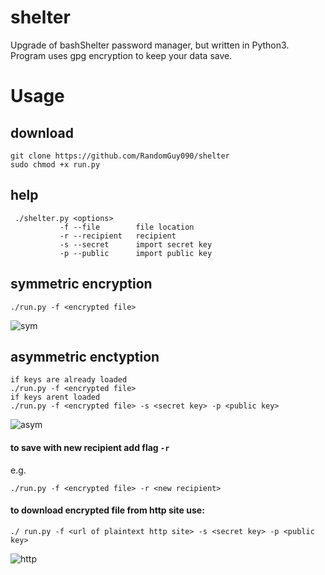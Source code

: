 shelter
===
Upgrade of bashShelter password manager, but written in Python3. Program uses gpg encryption to keep your data save.

# Usage
## download 
```
git clone https://github.com/RandomGuy090/shelter
sudo chmod +x run.py
```
## help
```
 ./shelter.py <options>
           -f --file        file location
           -r --recipient   recipient       
           -s --secret      import secret key
           -p --public      import public key
```
## symmetric encryption
```
./run.py -f <encrypted file>
```
![sym](https://user-images.githubusercontent.com/64653975/123689517-99412280-d853-11eb-8e60-0d8ffca72c2c.gif)

## asymmetric enctyption
```
if keys are already loaded
./run.py -f <encrypted file>
if keys arent loaded
./run.py -f <encrypted file> -s <secret key> -p <public key>
```
![asym](https://user-images.githubusercontent.com/64653975/123689591-a9590200-d853-11eb-9699-76e486d44ecf.gif)

#### to save with new recipient add flag ```-r```
e.g.
```
./run.py -f <encrypted file> -r <new recipient>
```
#### to download encrypted file from http site use:
```
./ run.py -f <url of plaintext http site> -s <secret key> -p <public key>
```
![http](https://user-images.githubusercontent.com/64653975/123689952-1ff5ff80-d854-11eb-9506-b571bac4f7be.gif)
